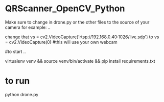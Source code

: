# QRScanner_OpenCV_Python


Make sure to change in drone.py or the other files to the source of your camera
for example:
..

change that vs = cv2.VideoCapture('rtsp://192.168.0.40:1026/live.sdp')
to vs = cv2.VideoCapture(0) #this will use your own webcam

#to start 
..

virtualenv venv &&
source venv/bin/activate &&
pip install requirements.txt


# to run

python drone.py
